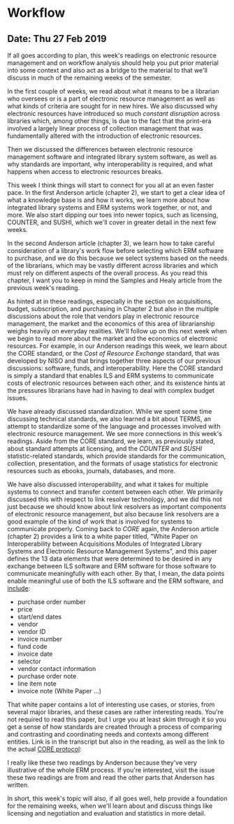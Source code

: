 # Workflow
## Date: Thu 27 Feb 2019 

If all goes according to plan, this week's readings on electronic
resource management and on workflow analysis should help you put prior
material into some context and also act as a bridge to the material to
that we'll discuss in much of the remaining weeks of the semester.

In the first couple of weeks, we read about what it means to be a
librarian who oversees or is a part of electronic resource management as
well as what kinds of criteria are sought for in new hires. We also
discussed why electronic resources have introduced so much *constant
disruption* across libraries which, among other things, is due to the
fact that the print-era involved a largely linear process of collection
management that was fundamentally altered with the introduction of
electronic resources.

Then we discussed the differences between electronic resource management
software and integrated library system software, as well as why
standards are important, why interoperability is required, and what
happens when access to electronic resources breaks.

This week I think things will start to connect for you all at an even
faster pace. In the first Anderson article (chapter 2), we start to get
a clear idea of what a knowledge base is and how it works, we learn more
about how integrated library systems and ERM systems work together,
or not, and more. We also start dipping our toes into newer topics, such
as licensing, COUNTER, and SUSHI, which we'll cover in greater detail in
the next few weeks.

In the second Anderson article (chapter 3), we learn how to take careful
consideration of a library's work flow before selecting which ERM
software to purchase, and we do this because we select systems based on
the needs of the librarians, which may be vastly different across
libraries and which must rely on different aspects of the overall
process. As you read this chapter, I want you to keep in mind the
Samples and Healy article from the previous week's reading. 

As hinted at in these readings, especially in the section on
acquisitions, budget, subscription, and purchasing in Chapter 2 but also
in the multiple discussions about the role that vendors play in
electronic resource management, the market and the economics of this
area of librarianship weighs heavily on everyday realities. We'll follow
up on this next week when we begin to read more about the market and the
economics of electronic resources. For example, in our Anderson readings
this week, we learn about the CORE standard, or the *Cost of Resource
Exchange* standard, that was developed by NISO and that brings together
three aspects of our previous discussions: software, funds, and
interoperability. Here the CORE standard is simply a standard that
enables ILS and ERM systems to communicate costs of electronic resources
between each other, and its existence hints at the pressures librarians
have had in having to deal with complex budget issues.

We have already discussed standardization. While we spent some time
discussing technical standards, we also learned a bit about TERMS, an
attempt to standardize some of the language and processes involved with
electronic resource management. We see more connections in this week's
readings. Aside from the CORE standard, we learn, as previously stated,
about standard attempts at licensing, and the *COUNTER* and *SUSHI*
statistic-related standards, which provide standards for the
communication, collection, presentation, and the formats of usage
statistics for electronic resources such as ebooks, journals, databases,
and more.

We have also discussed interoperability, and what it takes for multiple
systems to connect and transfer content between each other. We primarily
discussed this with respect to link resolver technology, and we did this
not just because we should know about link resolvers as important
components of electronic resource management, but also because link
resolvers are a good example of the kind of work that is involved for
systems to communicate properly. Coming back to *CORE* again, the
Anderson article (chapter 2) provides a link to a white paper titled,
"White Paper on Interoperability between Acquisitions Modules of
Integrated Library Systems and Electronic Resource Management Systems",
and this paper defines the 13 data elements that were determined to be
desired in any exchange between ILS software and ERM software for those
software to communicate meaningfully with each other. By that, I mean,
the data points enable meaningful use of both the ILS software and the
ERM software, and [include][1]:

* purchase order number
* price
* start/end dates
* vendor
* vendor ID
* invoice number
* fund code
* invoice date
* selector
* vendor contact information
* purchase order note
* line item note
* invoice note (White Paper ...)

[1]:https://old.diglib.org/standards/ERMI_Interop_Report_20080108.pdf

That white paper contains a lot of interesting use cases, or stories,
from several major libraries, and these cases are rather interesting
reads. You're not required to read this paper, but I urge you at least
skim through it so you get a sense of how standards are created through
a process of comparing and contrasting and coordinating needs and
contexts among different entities. Link is in the transcript but also in
the reading, as well as the link to the actual [CORE protocol][2]:

[2]:http://www.niso.org/workrooms/core

I really like these two readings by Anderson because they've very
illustrative of the whole ERM process. If you're interested, visit the
issue these two readings are from and read the other parts that Anderson
has written.

In short, this week's topic will also, if all goes well, help provide a
foundation for the remaining weeks, when we'll learn about and discuss
things like licensing and negotiation and evaluation and statistics in
more detail.
